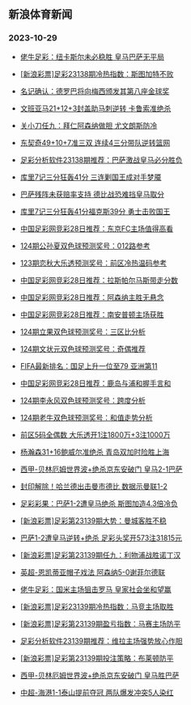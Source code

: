## 新浪体育新闻 
### 2023-10-29

+ [佬牛足彩：纽卡斯尔未必稳胜 皇马巴萨无平局](https://sports.sina.com.cn/l/2023-10-28/doc-imzsrsqs6258761.shtml)

+ [[新浪彩票]足彩23138期冷热指数：斯图加特不败](https://sports.sina.com.cn/l/2023-10-28/doc-imzsrfys4285529.shtml)

+ [名记确认：德罗巴将向梅西颁发其第八座金球奖](https://sports.sina.com.cn/global/others/2023-10-27/doc-imzsqkve0090195.shtml)

+ [文班亚马21+12+3封盖助马刺逆转 卡鲁索准绝杀](https://sports.sina.com.cn/basketball/nba/2023-10-28/doc-imzsrnhq4195407.shtml)

+ [关小刀任九：拜仁阿森纳做胆 尤文朗斯防冷](https://sports.sina.com.cn/l/2023-10-28/doc-imzsrwwm9297258.shtml)

+ [东契奇49+10+7准三双 连续4三分带队逆转篮网](https://sports.sina.com.cn/basketball/nba/2023-10-28/doc-imzsrnhq4197266.shtml)

+ [足彩分析软件23138期推荐：巴萨激战皇马必分胜负](https://sports.sina.com.cn/l/2023-10-28/doc-imzsrfyw6456020.shtml)

+ [库里7记三分狂轰41分 三连剿国王成对手梦魇](https://sports.sina.com.cn/basketball/nba/2023-10-28/doc-imzsrsqs6261303.shtml)

+ [巴萨残阵未获赔率支持 德比战恐难挡皇马取分](https://sports.sina.com.cn/l/2023-10-28/doc-imzspyfh4953561.shtml)

+ [库里7记三分狂轰41分福克斯39分 勇士击败国王](https://sports.sina.com.cn/basketball/nba/2023-10-28/doc-imzsrsqp9403313.shtml)

+ [中国足彩网竞彩28日推荐：东京FC主场值得高看](https://sports.sina.com.cn/l/2023-10-28/doc-imzspyfk0276292.shtml)

+ [124期公孙夏双色球预测奖号：012路参考](https://sports.sina.com.cn/l/2023-10-28/doc-imzsptxs3993776.shtml)

+ [123期恋秋大乐透预测奖号：前区冷热温码参考](https://sports.sina.com.cn/l/2023-10-28/doc-imzsptxq7214548.shtml)

+ [中国足彩网竞彩28日推荐：拉斯帕尔马斯带走分数](https://sports.sina.com.cn/l/2023-10-28/doc-imzspyfh4954330.shtml)

+ [中国足彩网竞彩28日推荐：阿森纳主胜无悬念](https://sports.sina.com.cn/l/2023-10-28/doc-imzspyfq3869364.shtml)

+ [中国足彩网竞彩28日推荐：南安普顿主场获胜](https://sports.sina.com.cn/l/2023-10-28/doc-imzspyfq3868305.shtml)

+ [124期立果双色球预测奖号：三区比分析](https://sports.sina.com.cn/l/2023-10-28/doc-imzsptxk5079886.shtml)

+ [124期文状元双色球预测奖号：奇偶推荐](https://sports.sina.com.cn/l/2023-10-28/doc-imzsptxn0403072.shtml)

+ [FIFA最新排名：国足上升一位至79 亚洲第11](https://sports.sina.com.cn/china/2023-10-26/doc-imzsmksm7947371.shtml)

+ [中国足彩网竞彩28日推荐：鹿岛与浦和握手言和](https://sports.sina.com.cn/l/2023-10-28/doc-imzspyfn7090235.shtml)

+ [124期李永风双色球预测奖号：跨度分析](https://sports.sina.com.cn/l/2023-10-28/doc-imzspyfh4950243.shtml)

+ [124期老牛双色球预测奖号：和值走势分析](https://sports.sina.com.cn/l/2023-10-28/doc-imzspyfk0272354.shtml)

+ [前区5码全偶数 大乐透开1注1800万+3注1000万](https://sports.sina.com.cn/l/2023-10-28/doc-imzsspuk2605119.shtml)

+ [杨瀚森31+16鲍威尔准绝杀 青岛双加时险胜上海](https://sports.sina.com.cn/basketball/cba/2023-10-28/doc-imzsspuh5830207.shtml)

+ [西甲-贝林厄姆世界波+绝杀京东安破门 皇马2-1巴萨](https://sports.sina.com.cn/g/laliga/2023-10-29/doc-imzstkxy2148796.shtml)

+ [封印解除！哈兰德出击曼市德比 数据示曼联1-2](https://sports.sina.com.cn/l/2023-10-29/doc-imzstkxt8491976.shtml)

+ [足彩彩果：巴萨1-2遭皇马绝杀 斯图加造4.3倍冷负](https://sports.sina.com.cn/l/2023-10-29/doc-imzstrfr8363047.shtml)

+ [[新浪彩票]足彩第23139期大势：曼城客胜不稳](https://sports.sina.com.cn/l/2023-10-29/doc-imzstrfw2021312.shtml)

+ [巴萨1-2遭皇马逆转+绝杀 足彩头奖开573注31815元](https://sports.sina.com.cn/l/2023-10-29/doc-imzstrfr8363047.shtml)

+ [[新浪彩票]足彩第23139期任九：利物浦战胜诺丁汉](https://sports.sina.com.cn/l/2023-10-29/doc-imzstrfr8363688.shtml)

+ [英超-恩凯蒂亚帽子戏法 阿森纳5-0谢菲尔德联](https://sports.sina.com.cn/g/pl/2023-10-29/doc-imzstkxs3169105.shtml)

+ [佬牛足彩：国米主场狙击罗马  皇家社会坐和望赢](https://sports.sina.com.cn/l/2023-10-29/doc-imzstrfu5267229.shtml)

+ [[新浪彩票]足彩23139期冷热指数：马竞主场取胜](https://sports.sina.com.cn/l/2023-10-29/doc-imzstrfr8364519.shtml)

+ [[新浪彩票]足彩第23139期盈亏指数：马赛主场防平](https://sports.sina.com.cn/l/2023-10-29/doc-imzstrfq3041296.shtml)

+ [足彩分析软件23139期推荐：维拉主场强势放心作胆](https://sports.sina.com.cn/l/2023-10-29/doc-imzstrfu5248087.shtml)

+ [[新浪彩票]足彩第23139期投注策略：布莱顿防平](https://sports.sina.com.cn/l/2023-10-29/doc-imzstrfq3041026.shtml)

+ [西甲-贝林厄姆世界波+绝杀京东安破门 皇马胜巴萨](https://sports.sina.com.cn/g/laliga/2023-10-29/doc-imzstkxy2148796.shtml)

+ [中超-海港1-1泰山提前夺冠 两队爆发冲突5人染红](https://sports.sina.com.cn/china/j/2023-10-29/doc-imzsunmk4817580.shtml)

